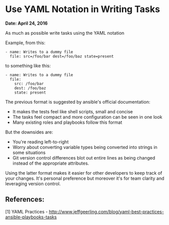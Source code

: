 # Use YAML Notation in Writing Tasks

**Date: April 24, 2016**

As much as possible write tasks using the YAML notation

Example, from this:

```
- name: Writes to a dummy file
  file: src=/foo/bar dest=/foo/baz state=present
```

to something like this:

```
- name: Writes to a dummy file
  file: 
  	src: /foo/bar 
  	dest: /foo/baz 
  	state: present
```

The previous format is suggested by ansible's official documentation:

- It makes the tests feel like shell scripts, small and concise
- The tasks feel compact and more configuration can be seen in one look
- Many existing roles and playbooks follow this format

But the downsides are:

- You're reading left-to-right
- Worry about converting variable types being converted into strings in some situations
- Git version control differences blot out entire lines as being changed instead of the appropriate attributes.

Using the latter format makes it easier for other developers to keep track of your changes. It's personal preference but moreover it's for team clarity and leveraging version control.

## References:

[1] YAML Practices - http://www.jeffgeerling.com/blog/yaml-best-practices-ansible-playbooks-tasks